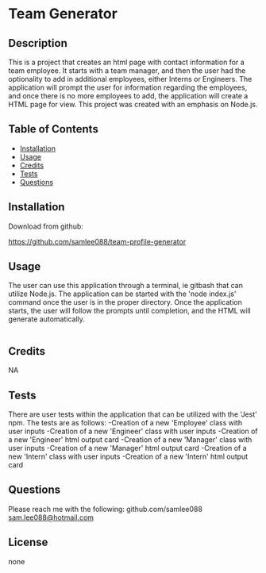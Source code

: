 
  # Team Generator

  ## Description

  This is a project that creates an html page with contact information for a team employee. It starts with a team manager, and then the user had the optionality to add in additional employees, either Interns or Engineers. The application will prompt the user for information regarding the employees, and once there is no more employees to add, the application will create a HTML page for view. This project was created with an emphasis on Node.js. 


  ## Table of Contents
  - [Installation](#Installation)
  - [Usage](#Usage)
  - [Credits](#Credits)
  - [Tests](#Tests)
  - [Questions](#Questions)

  ## Installation

  Download from github:

  https://github.com/samlee088/team-profile-generator


  ## Usage

  The user can use this application through a terminal, ie gitbash that can utilize Node.js. The application can be started with the 'node index.js' command once the user is in the proper directory. Once the application starts, the user will follow the prompts until completion, and the HTML will generate automatically. 

  ![]()


  ## Credits

  NA


  ## Tests

  There are user tests within the application that can be utilized with the 'Jest' npm. The tests are as follows:
  -Creation of a new 'Employee' class with user inputs
  -Creation of a new 'Engineer' class with user inputs
  -Creation of a new 'Engineer' html output card
  -Creation of a new 'Manager' class with user inputs
  -Creation of a new 'Manager' html output card
  -Creation of a new 'Intern' class with user inputs
  -Creation of a new 'Intern' html output card


  ## Questions

  Please reach me with the following:
  github.com/samlee088
  sam.lee088@hotmail.com

  ## License

  none
 
